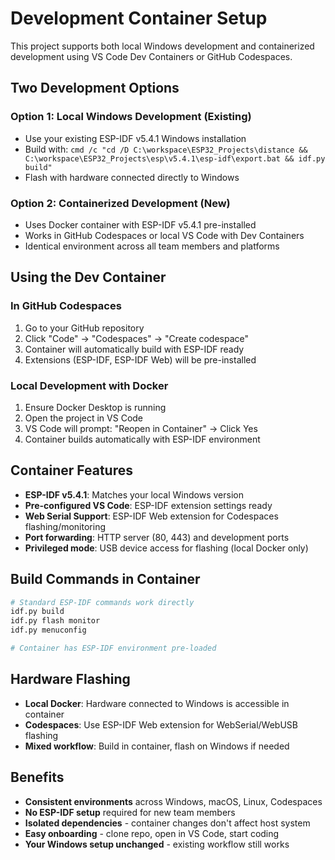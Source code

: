 # Development Container Setup

This project supports both local Windows development and containerized development using VS Code Dev Containers or GitHub Codespaces.

## Two Development Options

### Option 1: Local Windows Development (Existing)
- Use your existing ESP-IDF v5.4.1 Windows installation
- Build with: `cmd /c "cd /D C:\workspace\ESP32_Projects\distance && C:\workspace\ESP32_Projects\esp\v5.4.1\esp-idf\export.bat && idf.py build"`
- Flash with hardware connected directly to Windows

### Option 2: Containerized Development (New)
- Uses Docker container with ESP-IDF v5.4.1 pre-installed  
- Works in GitHub Codespaces or local VS Code with Dev Containers
- Identical environment across all team members and platforms

## Using the Dev Container

### In GitHub Codespaces
1. Go to your GitHub repository
2. Click "Code" → "Codespaces" → "Create codespace"
3. Container will automatically build with ESP-IDF ready
4. Extensions (ESP-IDF, ESP-IDF Web) will be pre-installed

### Local Development with Docker
1. Ensure Docker Desktop is running
2. Open the project in VS Code
3. VS Code will prompt: "Reopen in Container" → Click Yes
4. Container builds automatically with ESP-IDF environment

## Container Features

- **ESP-IDF v5.4.1**: Matches your local Windows version
- **Pre-configured VS Code**: ESP-IDF extension settings ready
- **Web Serial Support**: ESP-IDF Web extension for Codespaces flashing/monitoring  
- **Port forwarding**: HTTP server (80, 443) and development ports
- **Privileged mode**: USB device access for flashing (local Docker only)

## Build Commands in Container

```bash
# Standard ESP-IDF commands work directly
idf.py build
idf.py flash monitor
idf.py menuconfig

# Container has ESP-IDF environment pre-loaded
```

## Hardware Flashing

- **Local Docker**: Hardware connected to Windows is accessible in container
- **Codespaces**: Use ESP-IDF Web extension for WebSerial/WebUSB flashing
- **Mixed workflow**: Build in container, flash on Windows if needed

## Benefits

- **Consistent environments** across Windows, macOS, Linux, Codespaces
- **No ESP-IDF setup** required for new team members
- **Isolated dependencies** - container changes don't affect host system
- **Easy onboarding** - clone repo, open in VS Code, start coding
- **Your Windows setup unchanged** - existing workflow still works
